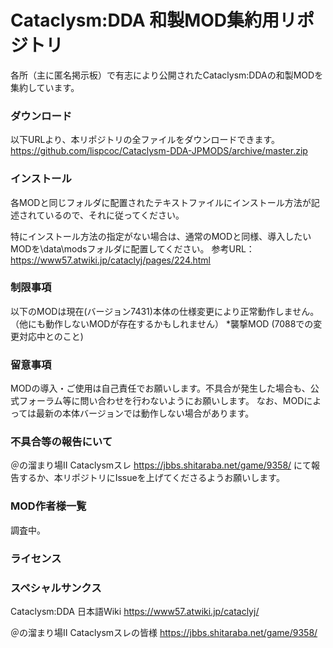 Cataclysm:DDA 和製MOD集約用リポジトリ
=================================

各所（主に匿名掲示板）で有志により公開されたCataclysm:DDAの和製MODを集約しています。

### ダウンロード
以下URLより、本リポジトリの全ファイルをダウンロードできます。
https://github.com/lispcoc/Cataclysm-DDA-JPMODS/archive/master.zip


### インストール
各MODと同じフォルダに配置されたテキストファイルにインストール方法が記述されているので、それに従ってください。

特にインストール方法の指定がない場合は、通常のMODと同様、導入したいMODを\data\modsフォルダに配置してください。
参考URL： https://www57.atwiki.jp/cataclyj/pages/224.html


### 制限事項
以下のMODは現在(バージョン7431)本体の仕様変更により正常動作しません。
（他にも動作しないMODが存在するかもしれません）
*襲撃MOD (7088での変更対応中とのこと)


### 留意事項
MODの導入・ご使用は自己責任でお願いします。不具合が発生した場合も、公式フォーラム等に問い合わせを行わないようにお願いします。
なお、MODによっては最新の本体バージョンでは動作しない場合があります。


### 不具合等の報告にいて
＠の溜まり場II Cataclysmスレ https://jbbs.shitaraba.net/game/9358/ にて報告するか、本リポジトリにIssueを上げてくださるようお願いします。


### MOD作者様一覧
調査中。


### ライセンス


### スペシャルサンクス
Cataclysm:DDA 日本語Wiki
https://www57.atwiki.jp/cataclyj/

＠の溜まり場II Cataclysmスレの皆様
https://jbbs.shitaraba.net/game/9358/

